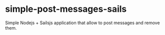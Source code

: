 # simple-post-messages-sails
Simple Nodejs + Sailsjs application that allow to post messages and remove them. 
